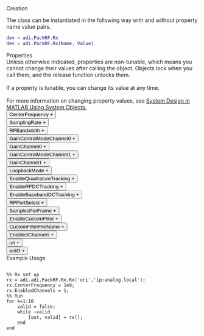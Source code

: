 

<!-- <div class="sysobj_h1">adi.PackRF.Rx</div> -->

<!-- <div class="sysobj_top_desc">
Receive data from Analog Devices AD9361 transceiver
</div> -->

<!-- <div class="sysobj_desc_title">Description</div> -->

<div class="sysobj_desc_txt">
<span>

</span>

</div>

<div class="sysobj_desc_title">Creation</div>

The class can be instantiated in the following way with and without property name value pairs.

```matlab
dev = adi.PackRF.Rx
dev = adi.PackRF.Rx(Name, Value)
```

<div class="sysobj_desc_title">Properties</div>

<div class="sysobj_desc_txt">
<span>
Unless otherwise indicated, properties are non-tunable, which means you cannot change their values after calling the object. Objects lock when you call them, and the release function unlocks them.
<br><br>
If a property is tunable, you can change its value at any time.
<br><br>
For more information on changing property values, see <a href="https://www.mathworks.com/help/matlab/matlab_prog/system-design-in-matlab-using-system-objects.html">System Design in MATLAB Using System Objects.</a>
</span>
</div>
<div class="property">
  <button type="button" onclick="collapse('CenterFrequency')" class="collapsible-property collapsible-property-CenterFrequency">CenterFrequency <span style="text-align:right" class="plus-CenterFrequency">+</span></button>
  <div class="content content-CenterFrequency" style="display: none;">
    <p style="padding: 0px;">RF center frequency, specified in Hz as a scalar. The default is 2.4e9. This property is tunable.Help for adi.PackRF.Rx/CenterFrequency is inherited from superclass ADI.AD9361.RX</p>
  </div>
  </div>
<div class="property">
  <button type="button" onclick="collapse('SamplingRate')" class="collapsible-property collapsible-property-SamplingRate">SamplingRate <span style="text-align:right" class="plus-SamplingRate">+</span></button>
  <div class="content content-SamplingRate" style="display: none;">
    <p style="padding: 0px;">Baseband sampling rate in Hz, specified as a scalar from 65105 to 61.44e6 samples per second.Help for adi.PackRF.Rx/SamplingRate is inherited from superclass ADI.AD9361.RX</p>
  </div>
  </div>
<div class="property">
  <button type="button" onclick="collapse('RFBandwidth')" class="collapsible-property collapsible-property-RFBandwidth">RFBandwidth <span style="text-align:right" class="plus-RFBandwidth">+</span></button>
  <div class="content content-RFBandwidth" style="display: none;">
    <p style="padding: 0px;">RF Bandwidth of front-end analog filter in Hz, specified as a scalar from 200 kHz to 56 MHz.Help for adi.PackRF.Rx/RFBandwidth is inherited from superclass ADI.AD9361.RX</p>
  </div>
  </div>
<div class="property">
  <button type="button" onclick="collapse('GainControlModeChannel0')" class="collapsible-property collapsible-property-GainControlModeChannel0">GainControlModeChannel0 <span style="text-align:right" class="plus-GainControlModeChannel0">+</span></button>
  <div class="content content-GainControlModeChannel0" style="display: none;">
    <p style="padding: 0px;">specified as one of the following: 'slow_attack' — For signals with slowly changing power levels 'fast_attack' — For signals with rapidly changing power levels 'manual' — For setting the gain manually with the Gain property 'hybrid' — For configuring hybrid AGC modeHelp for adi.PackRF.Rx/GainControlModeChannel0 is inherited from superclass ADI.AD9361.RX</p>
  </div>
  </div>
<div class="property">
  <button type="button" onclick="collapse('GainChannel0')" class="collapsible-property collapsible-property-GainChannel0">GainChannel0 <span style="text-align:right" class="plus-GainChannel0">+</span></button>
  <div class="content content-GainChannel0" style="display: none;">
    <p style="padding: 0px;">Channel 0 gain, specified as a scalar from -3 dB to 71 dB. The acceptable minimum and maximum gain setting depends on the center frequency.Help for adi.PackRF.Rx/GainChannel0 is inherited from superclass ADI.AD9361.RX</p>
  </div>
  </div>
<div class="property">
  <button type="button" onclick="collapse('GainControlModeChannel1')" class="collapsible-property collapsible-property-GainControlModeChannel1">GainControlModeChannel1 <span style="text-align:right" class="plus-GainControlModeChannel1">+</span></button>
  <div class="content content-GainControlModeChannel1" style="display: none;">
    <p style="padding: 0px;">specified as one of the following: 'slow_attack' — For signals with slowly changing power levels 'fast_attack' — For signals with rapidly changing power levels 'manual' — For setting the gain manually with the Gain property 'hybrid' — For configuring hybrid AGC modeHelp for adi.PackRF.Rx/GainControlModeChannel1 is inherited from superclass ADI.AD9361.RX</p>
  </div>
  </div>
<div class="property">
  <button type="button" onclick="collapse('GainChannel1')" class="collapsible-property collapsible-property-GainChannel1">GainChannel1 <span style="text-align:right" class="plus-GainChannel1">+</span></button>
  <div class="content content-GainChannel1" style="display: none;">
    <p style="padding: 0px;">Channel 1 gain, specified as a scalar from -3 dB to 71 dB. The acceptable minimum and maximum gain setting depends on the center frequency.Help for adi.PackRF.Rx/GainChannel1 is inherited from superclass ADI.AD9361.RX</p>
  </div>
  </div>
<div class="property">
  <button type="button" onclick="collapse('LoopbackMode')" class="collapsible-property collapsible-property-LoopbackMode">LoopbackMode <span style="text-align:right" class="plus-LoopbackMode">+</span></button>
  <div class="content content-LoopbackMode" style="display: none;">
    <p style="padding: 0px;">Option to set digital loopback mode, specified as 0, 1 or 2. Allows either to digitally loopback TX data into the RX path or vice versa. Value  | Mode ---------------------------  0 |  Disable  1 |  Digital TX -> Digital RX  2 |  RF RX -> RF TX Help for adi.PackRF.Rx/LoopbackMode is inherited from superclass ADI.AD9361.RX</p>
  </div>
  </div>
<div class="property">
  <button type="button" onclick="collapse('EnableQuadratureTracking')" class="collapsible-property collapsible-property-EnableQuadratureTracking">EnableQuadratureTracking <span style="text-align:right" class="plus-EnableQuadratureTracking">+</span></button>
  <div class="content content-EnableQuadratureTracking" style="display: none;">
    <p style="padding: 0px;">Option to enable quadrature tracking, specified as true or false. When this property is true, IQ imbalance compensation is applied to the input signal.Help for adi.PackRF.Rx/EnableQuadratureTracking is inherited from superclass ADI.AD9361.RX</p>
  </div>
  </div>
<div class="property">
  <button type="button" onclick="collapse('EnableRFDCTracking')" class="collapsible-property collapsible-property-EnableRFDCTracking">EnableRFDCTracking <span style="text-align:right" class="plus-EnableRFDCTracking">+</span></button>
  <div class="content content-EnableRFDCTracking" style="display: none;">
    <p style="padding: 0px;">Option to enable RF DC tracking, specified as true or false. When this property is true, an RF DC blocking filter is applied to the input signal.Help for adi.PackRF.Rx/EnableRFDCTracking is inherited from superclass ADI.AD9361.RX</p>
  </div>
  </div>
<div class="property">
  <button type="button" onclick="collapse('EnableBasebandDCTracking')" class="collapsible-property collapsible-property-EnableBasebandDCTracking">EnableBasebandDCTracking <span style="text-align:right" class="plus-EnableBasebandDCTracking">+</span></button>
  <div class="content content-EnableBasebandDCTracking" style="display: none;">
    <p style="padding: 0px;">Option to enable baseband DC tracking, specified as true or false. When this property is true, a baseband DC blocking filter is applied to the input signal.Help for adi.PackRF.Rx/EnableBasebandDCTracking is inherited from superclass ADI.AD9361.RX</p>
  </div>
  </div>
<div class="property">
  <button type="button" onclick="collapse('RFPortSelect')" class="collapsible-property collapsible-property-RFPortSelect">RFPortSelect <span style="text-align:right" class="plus-RFPortSelect">+</span></button>
  <div class="content content-RFPortSelect" style="display: none;">
    <p style="padding: 0px;">'A_BALANCED' 'B_BALANCED' 'C_BALANCED' 'A_N' 'A_P' 'B_N' 'B_P' 'C_N' 'C_P' 'TX_MONITOR1' 'TX_MONITOR2' 'TX_MONITOR1_2'Help for adi.PackRF.Rx/RFPortSelect is inherited from superclass ADI.AD9361.RX</p>
  </div>
  </div>
<div class="property">
  <button type="button" onclick="collapse('SamplesPerFrame')" class="collapsible-property collapsible-property-SamplesPerFrame">SamplesPerFrame <span style="text-align:right" class="plus-SamplesPerFrame">+</span></button>
  <div class="content content-SamplesPerFrame" style="display: none;">
    <p style="padding: 0px;">Number of samples per frame, specified as an even positive integer from 2 to 16,777,216. Using values less than 3660 can yield poor performance.</p>
  </div>
  </div>
<div class="property">
  <button type="button" onclick="collapse('EnableCustomFilter')" class="collapsible-property collapsible-property-EnableCustomFilter">EnableCustomFilter <span style="text-align:right" class="plus-EnableCustomFilter">+</span></button>
  <div class="content content-EnableCustomFilter" style="display: none;">
    <p style="padding: 0px;">Enable use of custom filter file to set SamplingRate, RFBandwidth, and FIR in datapaths</p>
  </div>
  </div>
<div class="property">
  <button type="button" onclick="collapse('CustomFilterFileName')" class="collapsible-property collapsible-property-CustomFilterFileName">CustomFilterFileName <span style="text-align:right" class="plus-CustomFilterFileName">+</span></button>
  <div class="content content-CustomFilterFileName" style="display: none;">
    <p style="padding: 0px;">Path to custom filter file created from filter wizard</p>
  </div>
  </div>
<div class="property">
  <button type="button" onclick="collapse('EnabledChannels')" class="collapsible-property collapsible-property-EnabledChannels">EnabledChannels <span style="text-align:right" class="plus-EnabledChannels">+</span></button>
  <div class="content content-EnabledChannels" style="display: none;">
    <p style="padding: 0px;">Indexs of channels to be enabled. Input should be a [1xN] vector with the indexes of channels to be enabled. Order is irrelevant</p>
  </div>
  </div>
<div class="property">
  <button type="button" onclick="collapse('uri')" class="collapsible-property collapsible-property-uri">uri <span style="text-align:right" class="plus-uri">+</span></button>
  <div class="content content-uri" style="display: none;">
    <p style="padding: 0px;">Hostname or IP address of remote libIIO deviceHelp for adi.PackRF.Rx/uri is inherited from superclass MATLABSHARED.LIBIIO.BASE</p>
  </div>
  </div>
<div class="property">
  <button type="button" onclick="collapse('enIO')" class="collapsible-property collapsible-property-enIO">enIO <span style="text-align:right" class="plus-enIO">+</span></button>
  <div class="content content-enIO" style="display: none;">
    <p style="padding: 0px;">If true, connects to libIIO device during simulationHelp for adi.PackRF.Rx/enIO is inherited from superclass MATLABSHARED.LIBIIO.BASE</p>
  </div>
  </div>

<div class="sysobj_desc_title">Example Usage</div>

```

%% Rx set up
rx = adi.adi.PackRF.Rx.Rx('uri','ip:analog.local');
rx.CenterFrequency = 1e9;
rx.EnabledChannels = 1;
%% Run
for k=1:10
    valid = false;
    while ~valid
        [out, valid] = rx();
    end
end

```